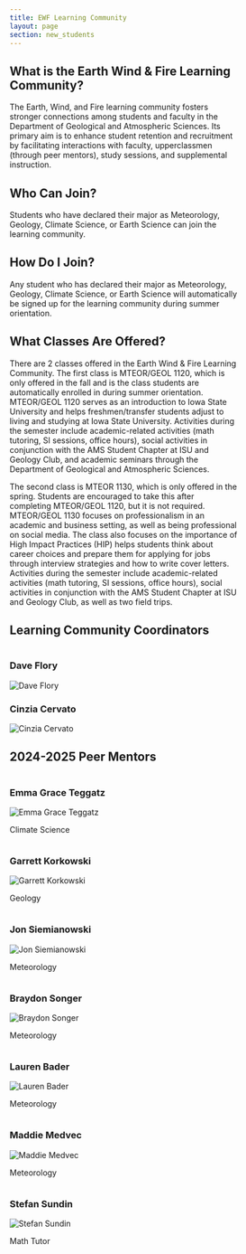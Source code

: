 ```yaml
---
title: EWF Learning Community
layout: page
section: new_students
---
```


<html>
<head>
<style>
* {
  box-sizing: border-box;
}

.column {
  float: left;
  width: 50%;
  padding: 5px;
}

.column-4 {
  float: left;
  width: 25%; /* Set width to 25% for four columns in a row */
  padding: 5px;
}

/* Clearfix (clear floats) */
.row::after {
  content: "";
  clear: both;
  display: table;
}

/* Set fixed width and height for all images and crop them */
.image-container img {
  width: 100%;  /* Ensures the image fits the column width */
  height: 200px;  /* Fixed height */
  object-fit: cover;  /* Crops the image without distorting */
}
</style>
</head>
<body>

<h2>What is the Earth Wind & Fire Learning Community?</h2>
<p>The Earth, Wind, and Fire learning community fosters stronger connections among students and faculty in the Department of Geological and Atmospheric Sciences. Its primary aim is to enhance student retention and recruitment by facilitating interactions with faculty, upperclassmen (through peer mentors), study sessions, and supplemental instruction.</p>

<h2>Who Can Join?</h2>
<p>Students who have declared their major as Meteorology, Geology, Climate Science, or Earth Science can join the learning community.</p>

<h2>How Do I Join?</h2>
<p>Any student who has declared their major as Meteorology, Geology, Climate Science, or Earth Science will automatically be signed up for the learning community during summer orientation.</p>

<h2>What Classes Are Offered?</h2>
<p>There are 2 classes offered in the Earth Wind & Fire Learning Community. The first class is MTEOR/GEOL 1120, which is only offered in the fall and is the class students are automatically enrolled in during summer orientation. MTEOR/GEOL 1120 serves as an introduction to Iowa State University and helps freshmen/transfer students adjust to living and studying at Iowa State University. Activities during the semester include academic-related activities (math tutoring, SI sessions, office hours), social activities in conjunction with the AMS Student Chapter at ISU and Geology Club, and academic seminars through the Department of Geological and Atmospheric Sciences.</p>
<p>The second class is MTEOR 1130, which is only offered in the spring. Students are encouraged to take this after completing MTEOR/GEOL 1120, but it is not required. MTEOR/GEOL 1130 focuses on professionalism in an academic and business setting, as well as being professional on social media. The class also focuses on the importance of High Impact Practices (HIP) helps students think about career choices and prepare them for applying for jobs through interview strategies and how to write cover letters. Activities during the semester include academic-related activities (math tutoring, SI sessions, office hours), social activities in conjunction with the AMS Student Chapter at ISU and Geology Club, as well as two field trips.</p>

<h2>Learning Community Coordinators</h2>
<div class="row">
  <div class="column">
  	<h3>Dave Flory</h3>
    <div class="image-container">
      <img src="{{ site.baseurl }}/uploads/images/Learning Community/Dave Flory.jpg?raw=true" alt="Dave Flory">
    </div>
  </div>
  <div class="column">
  	<h3>Cinzia Cervato</h3>
    <div class="image-container">
      <img src="{{ site.baseurl }}/uploads/images/Learning Community/Cinzia Cervato.jpg?raw=true" alt="Cinzia Cervato">
    </div>
  </div>
</div>

<h2>2024-2025 Peer Mentors</h2>
<div class="row">
  <div class="column column-4">
  	<h3>Emma Grace Teggatz</h3>
    <div class="image-container">
      <img src="{{ site.baseurl }}/uploads/images/Learning Community/Emma_EWFLC.jpeg?raw=true" alt="Emma Grace Teggatz">
    </div>
    <p>Climate Science</p>
  </div>
  <div class="column column-4">
  	<h3>Garrett Korkowski</h3>
    <div class="image-container">
      <img src="{{ site.baseurl }}/uploads/images/Learning Community/Garrett_EWFLC.jpeg?raw=true" alt="Garrett Korkowski">
    </div>
    <p>Geology</p>
  </div>
  <div class="column column-4">
  	<h3>Jon Siemianowski</h3>
    <div class="image-container">
      <img src="{{ site.baseurl }}/uploads/current_officers/Jon_Historian.jpg?raw=true" alt="Jon Siemianowski">
    </div>
    <p>Meteorology</p>
  </div>
</div>

<div class="row">
  <div class="column column-4">
  	<h3>Braydon Songer</h3>
    <div class="image-container">
      <img src="{{ site.baseurl }}/uploads/current_officers/Braydon_VP.jpg?raw=true" alt="Braydon Songer">
    </div>
    <p>Meteorology</p>
  </div>
  <div class="column column-4">
  	<h3>Lauren Bader</h3>
    <div class="image-container">
      <img src="{{ site.baseurl }}/uploads/images/Learning Community/Lauren_EWFLC.jpg?raw=true" alt="Lauren Bader">
    </div>
    <p>Meteorology</p>
  </div>
  <div class="column column-4">
  	<h3>Maddie Medvec</h3>
    <div class="image-container">
      <img src="{{ site.baseurl }}/uploads/current_officers/Madeline_FEO.jpg?raw=true" alt="Maddie Medvec">
    </div>
    <p>Meteorology</p>
  </div>
  <div class="column column-4">
  	<h3>Stefan Sundin</h3>
    <div class="image-container">
      <img src="{{ site.baseurl }}/uploads/current_officers/Stefan_Academic.jpg?raw=true" alt="Stefan Sundin">
    </div>
    <p>Math Tutor</p>
  </div>
</div>

</body>
</html>
